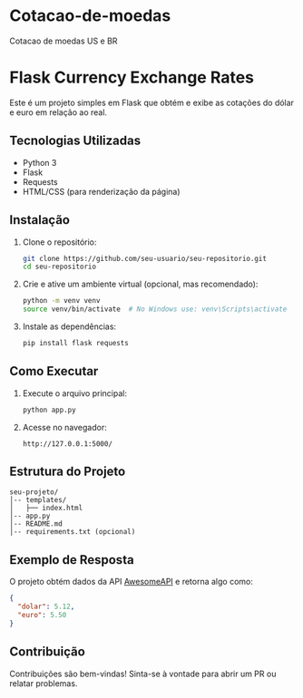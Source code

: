 # Cotacao-de-moedas
Cotacao de moedas US e BR


# Flask Currency Exchange Rates

Este é um projeto simples em Flask que obtém e exibe as cotações do dólar e euro em relação ao real.

## Tecnologias Utilizadas
- Python 3
- Flask
- Requests
- HTML/CSS (para renderização da página)

## Instalação
1. Clone o repositório:
   ```sh
   git clone https://github.com/seu-usuario/seu-repositorio.git
   cd seu-repositorio
   ```

2. Crie e ative um ambiente virtual (opcional, mas recomendado):
   ```sh
   python -m venv venv
   source venv/bin/activate  # No Windows use: venv\Scripts\activate
   ```

3. Instale as dependências:
   ```sh
   pip install flask requests
   ```

## Como Executar
1. Execute o arquivo principal:
   ```sh
   python app.py
   ```
2. Acesse no navegador:
   ```
   http://127.0.0.1:5000/
   ```

## Estrutura do Projeto
```
seu-projeto/
│-- templates/
│   ├── index.html
│-- app.py
│-- README.md
│-- requirements.txt (opcional)
```

## Exemplo de Resposta
O projeto obtém dados da API [AwesomeAPI](https://docs.awesomeapi.com.br/api-de-moedas) e retorna algo como:
```json
{
  "dolar": 5.12,
  "euro": 5.50
}
```

## Contribuição
Contribuições são bem-vindas! Sinta-se à vontade para abrir um PR ou relatar problemas.




